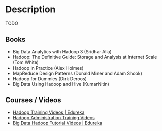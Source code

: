 # Description

TODO


## Books

- Big Data Analytics with Hadoop 3 (Sridhar Alla)
- Hadoop: The Definitive Guide: Storage and Analysis at Internet Scale (Tom White)
- Hadoop in Practice (Alex Holmes)
- MapReduce Design Patterns (Donald Miner and Adam Shook)
- Hadoop for Dummies (Dirk Deroos)
- Big Data Using Hadoop and Hive (KumarNitin)


## Courses / Videos

- [Hadoop Training Videos | Edureka](https://youtube.com/playlist?list=PL9ooVrP1hQOEmUPq5vhWfLYJH_b9jFBbR)
- [Hadoop Administration Training Videos](https://youtube.com/playlist?list=PL9ooVrP1hQOHrhnO86Z9m9tDi91W2d1b6)
- [Big Data Hadoop Tutorial Videos | Edureka](https://youtube.com/playlist?list=PL9ooVrP1hQOFrYxqxb0NJCdCABPZNo0pD)
